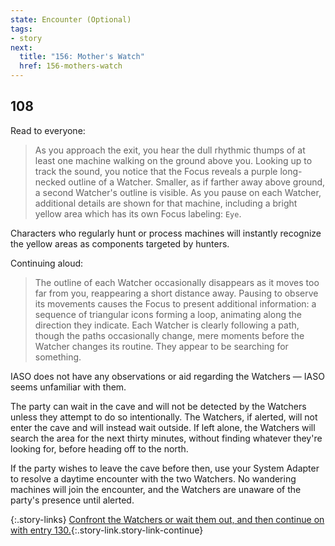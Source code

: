 ```yaml
---
state: Encounter (Optional)
tags:
- story
next:
  title: "156: Mother's Watch"
  href: 156-mothers-watch
---
```


## 108

Read to everyone:

> As you approach the exit, you hear the dull rhythmic thumps of at least one machine walking on the ground above you.
> Looking up to track the sound, you notice that the Focus reveals a purple long-necked outline of a Watcher.
> Smaller, as if farther away above ground, a second Watcher's outline is visible.
> As you pause on each Watcher, additional details are shown for that machine, including a bright yellow area which has its own Focus labeling: `Eye`.

Characters who regularly hunt or process machines will instantly recognize the yellow areas as components targeted by hunters.

Continuing aloud:

> The outline of each Watcher occasionally disappears as it moves too far from you, reappearing a short distance away.
> Pausing to observe its movements causes the Focus to present additional information: a sequence of triangular icons forming a loop, animating along the direction they indicate.
> Each Watcher is clearly following a path, though the paths occasionally change, mere moments before the Watcher changes its routine.
> They appear to be searching for something.

IASO does not have any observations or aid regarding the Watchers — IASO seems unfamiliar with them.

The party can wait in the cave and will not be detected by the Watchers unless they attempt to do so intentionally.
The Watchers, if alerted, will not enter the cave and will instead wait outside.
If left alone, the Watchers will search the area for the next thirty minutes, without finding whatever they're looking for, before heading off to the north.

If the party wishes to leave the cave before then, use your System Adapter to resolve a daytime encounter with the two Watchers.
No wandering machines will join the encounter, and the Watchers are unaware of the party's presence until alerted.

{:.story-links}
[Confront the Watchers or wait them out, and then continue on with entry 130.](130-mothers-watch-afternoon.md){:.story-link.story-link-continue}
